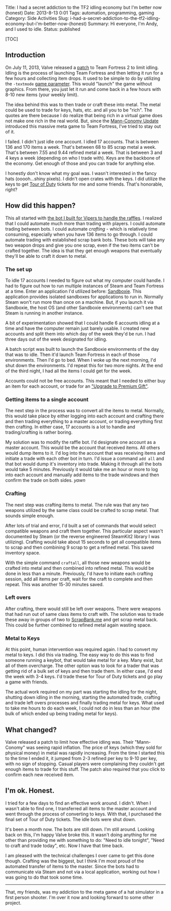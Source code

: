 Title: I had a secret addiction to the TF2 idling economy but I'm better now (honest)
Date: 2013-8-13 0:01
Tags: automation, programming, gaming
Category: Side Activities
Slug: i-had-a-secret-addiction-to-the-tf2-idling-economy-but-i'm-better-now-(honest)
Summary: Hi everyone, I'm Andy, and I used to idle.
Status: published

[TOC]

## Introduction

On July 11, 2013, Valve released a [patch][1] to Team Fortress 2 to limit idling. Idling is the process of launching
Team Fortress and then letting it run for a few hours and collecting item drops. It used to be simple to do by utilizing
the `-textmode` [game parameter][2]. This would "launch" the game without graphics. From there, you just let it run and
come back in a few hours with 8-10 new items (your weekly limit).

The idea behind this was to then trade or craft these into metal. The metal could be used to trade for keys, hats, etc. and
all you to be "rich". The quotes are there because I do realize that being rich in a virtual game does not make one rich in
the real world. But, since the [Mann-Conomy Update][3] introduced this massive meta game to Team Fortress, I've tried to stay
out of it.

I failed. I didn't just idle one account. I idled 17 accounts. That is between 136 and 170 items a week. That's between 68 to 85
scrap metal a week. That's between 7.55 and 9.44 refined metal a week. That is between 3 and 4 keys a week (depending on
who I trade with). Keys are the backbone of the economy. Get enough of those and you can trade for anything else.

I honestly don't know what my goal was. I wasn't interested in the fancy hats (ooooh...shiny pixels). I didn't open crates
with the keys. I did utilize the keys to get [Tour of Duty][4] tickets for me and some friends. That's honorable, right?

## How did this happen?

This all started with [the bot I built for Vipers to handle the raffles][5]. I realized that I could automate much more
than trading with players. I could automate trading between bots. I could automate *crafting* - which is relatively time
consuming, especially when you have 136 items to go through. I could automate trading with established scrap bank bots. These
bots will take any two weapon drops and give you one scrap, even if the two items can't be crafted together. The idea is
that they get enough weapons that eventually they'll be able to craft it down to metal.

### The set up

To idle 17 accounts I needed to figure out what my computer could handle. I had to figure out how to run multiple instances
of Steam and Team Fortress at a time. Enter an application I'd utilized before: [Sandboxie][6]. This application provides
isolated sandboxes for applications to run in. Normally Steam won't run more than once on a machine. But, if you launch
it via Sandboxie, the host OS (and other Sandboxie environments) can't see that Steam is running in another instance.

A bit of experimentation showed that I could handle 6 accounts idling at a time and have the computer remain just barely
usable. I created new accounts and split them into which day of the week they'd be run. I had three days out of the week
designated for idling.

A batch script was built to launch the Sandboxie environments of the day that was to idle. Then it'd launch Team Fortress
in each of those environments. Then I'd go to bed. When I woke up the next morning, I'd shut down the environments. I'd
repeat this for two more nights. At the end of the third night, I had all the items I could get for the week.

Accounts could not be free accounts. This meant that I needed to either buy an item for each account, or trade for an
["Upgrade to Premium Gift"](https://wiki.teamfortress.com/wiki/Upgrade_to_Premium_Gift).

### Getting items to a single account

The next step in the process was to convert all the items to metal. Normally, this would take place by either logging into
each account and crafting there and then trading everything to a master account, or trading everything first then crafting.
In either case, 17 accounts is a lot to handle and trading/crafting is rather boring.

My solution was to modify the raffle bot. I'd designate one account as a master account. This would be the account that
received items. All others would dump items to it. I'd log into the account that was receiving items and initiate a trade
with each other bot in turn. I'd issue a command `add all` and that bot would dump it's inventory into trade. Making it
through all the bots would take 5 minutes. Previously it would take me an hour or more to log into each account and
manually add items to the trade windows and then confirm the trade on both sides. *yawn*

### Crafting

The next step was crafting items to metal. The rule was that any two weapons utilized by the same class could be
crafted to scrap metal. That sounds simple enough.

After lots of trial and error, I'd built a set of commands that would select compatible weapons and craft them together. This
particular aspect wasn't documented by Steam (or the reverse engineered SteamKit2 library I was utilizing). Crafting would
take about 15 seconds to get all compatible items to scrap and then combining 9 scrap to get a refined metal. This saved
inventory space.

With the simple command `craftall`, all those new weapons would be crafted into metal and then combined into refined metal. This
would be done in less than a minute. Previously, I'd have to initiate each crafting session, add all items per craft, wait for the
craft to complete and then repeat. This was another 15-30 minutes saved.

### Left overs

After crafting, there would still be left over weapons. There were weapons that had run out of same class items to craft
with. The solution was to trade these away in groups of two to [ScrapBank.me][7] and get scrap metal back. This could be
further combined to refined metal again wasting space.

### Metal to Keys

At this point, human intervention was required again. I had to convert my metal to keys. I did this via trading. The easy
way to do this was to find someone running a keybot, that would take metal for a key. Many exist, but all of them overcharge.
The other option was to look for a trader that was getting rid of a bulk set of keys and then trade them. In either case,
I'd end the week with 3-4 keys. I'd trade these for Tour of Duty tickets and go play a game with friends.

The actual work required on my part was starting the idling for the night, shutting down idling in the morning, starting
the automated trade, crafting and trade left overs processes and finally trading metal for keys. What used to take me hours
to do each week, I could not do in less than an hour (the bulk of which ended up being trading metal for keys).

## What changed?

Valve released a patch to limit how effective idling was. Their "Mann-Conomy" was seeing rapid inflation. The price of
keys (which they sold for physical money) in metal was rapidly increasing. From the time I started this to the time I ended
it, it jumped from 2-3 refined per key to 9-10 per key, with no sign of stopping. Casual players were complaining they couldn't
get enough items to trade for this stuff. The patch also required that you click to confirm each new received item.

## I'm ok. Honest.

I tried for a few days to find an effective work around. I didn't. When I wasn't able to find one, I transferred all items
to the master account and went through the process of converting to keys. With that, I purchased the final set of
Tour of Duty tickets. The idle bots were shut down.

It's been a month now. The bots are still down. I'm still around. Looking back on this, I'm happy Valve broke this. It wasn't
doing anything for me other than providing me with something to do: "Need to idle tonight", "Need to craft and trade today", etc.
Now I have that time back.
 
I am pleased with the technical challenges I over came to get this done though. Crafting was the biggest, but I think I'm
most proud of the automated transfer of items to the master. Since the bots had to communicate via Steam and not via
a local application, working out how I was going to do that took some time.

---

That, my friends, was my addiction to the meta game of a hat simulator in a first person shooter. I'm over it now and
looking forward to some other project.



 [1]: http://www.teamfortress.com/post.php?id=11105
 [2]: https://developer.valvesoftware.com/wiki/Command_Line_Options#Command-line_parameters_2
 [3]: https://wiki.teamfortress.com/wiki/Mann-Conomy_Update
 [4]: https://wiki.teamfortress.com/wiki/Tour_of_Duty_Ticket
 [5]: {filename}2013_02_25_give-some-refined-win-some-prizes.md
 [6]: http://www.sandboxie.com/
 [7]: http://scrapbank.me/
